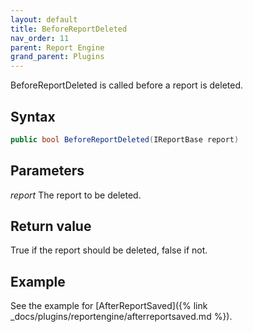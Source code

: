 ```yaml
---
layout: default
title: BeforeReportDeleted
nav_order: 11
parent: Report Engine
grand_parent: Plugins
---
```


BeforeReportDeleted is called before a report is deleted.

## Syntax
```csharp
public bool BeforeReportDeleted(IReportBase report)
```

## Parameters
*report*
The report to be deleted.

## Return value
True if the report should be deleted, false if not.

## Example
See the example for [AfterReportSaved]({% link _docs/plugins/reportengine/afterreportsaved.md %}).
